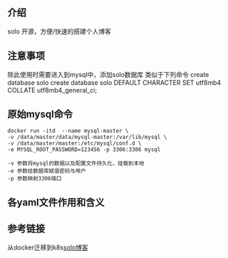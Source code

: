 ## 介绍
solo 开源，方便/快速的搭建个人博客

## 注意事项
除此使用时需要进入到mysql中，添加solo数据库 类似于下列命令
create database solo
create database solo DEFAULT CHARACTER SET utf8mb4 COLLATE utf8mb4_general_ci;

## 原始mysql命令
```
docker run -itd  --name mysql-master \
-v /data/master/data/mysql-master:/var/lib/mysql \
-v /data/master/master:/etc/mysql/conf.d \
-e MYSQL_ROOT_PASSWORD=123456 -p 3306:3306 mysql
```

```
-v 参数将mysql的数据以及配置文件持久化，挂载到本地
-e 参数给数据库赋值密码与用户
-p 参数映射3306端口
```
## 各yaml文件作用和含义

## 参考链接
从docker迁移到k8s[solo博客](https://huaweicloud.csdn.net/63310f9cd3efff3090b50c87.html?spm=1001.2101.3001.6650.1&utm_medium=distribute.pc_relevant.none-task-blog-2%7Edefault%7ECTRLIST%7Eactivity-1-122017149-blog-128852169.235%5Ev27%5Epc_relevant_default&depth_1-utm_source=distribute.pc_relevant.none-task-blog-2%7Edefault%7ECTRLIST%7Eactivity-1-122017149-blog-128852169.235%5Ev27%5Epc_relevant_default&utm_relevant_index=2#devmenu8)
